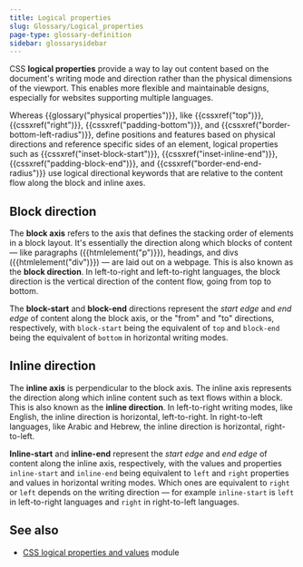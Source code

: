 ```yaml
---
title: Logical properties
slug: Glossary/Logical_properties
page-type: glossary-definition
sidebar: glossarysidebar
---
```


CSS **logical properties** provide a way to lay out content based on the document's writing mode and direction rather than the physical dimensions of the viewport. This enables more flexible and maintainable designs, especially for websites supporting multiple languages.

Whereas {{glossary("physical properties")}}, like {{cssxref("top")}}, {{cssxref("right")}}, {{cssxref("padding-bottom")}}, and {{cssxref("border-bottom-left-radius")}}, define positions and features based on physical directions and reference specific sides of an element, logical properties such as {{cssxref("inset-block-start")}}, {{cssxref("inset-inline-end")}}, {{cssxref("padding-block-end")}}, and {{cssxref("border-end-end-radius")}} use logical directional keywords that are relative to the content flow along the block and inline axes.

## Block direction

The **block axis** refers to the axis that defines the stacking order of elements in a block layout. It's essentially the direction along which blocks of content — like paragraphs ({{htmlelement("p")}}), headings, and divs ({{htmlelement("div")}}) — are laid out on a webpage. This is also known as the **block direction**. In left-to-right and left-to-right languages, the block direction is the vertical direction of the content flow, going from top to bottom.

The **block-start** and **block-end** directions represent the _start edge_ and _end edge_ of content along the block axis, or the "from" and "to" directions, respectively, with `block-start` being the equivalent of `top` and `block-end` being the equivalent of `bottom` in horizontal writing modes.

## Inline direction

The **inline axis** is perpendicular to the block axis. The inline axis represents the direction along which inline content such as text flows within a block. This is also known as the **inline direction**. In left-to-right writing modes, like English, the inline direction is horizontal, left-to-right. In right-to-left languages, like Arabic and Hebrew, the inline direction is horizontal, right-to-left.

**Inline-start** and **inline-end** represent the _start edge_ and _end edge_ of content along the inline axis, respectively, with the values and properties `inline-start` and `inline-end` being equivalent to `left` and `right` properties and values in horizontal writing modes. Which ones are equivalent to `right` or `left` depends on the writing direction — for example `inline-start` is `left` in left-to-right languages and `right` in right-to-left languages.

## See also

- [CSS logical properties and values](/en-US/docs/Web/CSS/CSS_logical_properties_and_values) module
